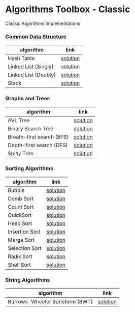 # Algorithms Toolbox - Classic 
  
Classic Algorithms Implementations


### Common Data Structure
| algorithm | link | 
|---|---|
| Hash Table | [solution](hash-table) |
| Linked List (Singly) | [solution](singly-linked-list) |
| Linked List (Doubly) | [solution](doubly-linked-list) |
| Stack | [solution](stack) |

### Graphs and Trees
| algorithm | link | 
|---|---|
| AVL Tree | [solution](avl-tree) |
| Binary Search Tree| [solution](bst) |
| Breath-first search (BFS) | [solution](bfs) |
| Depth-first search (DFS) | [solution](dfs) |
| Splay Tree | [solution](splay-tree) |

### Sorting Algorithms
| algorithm | link | 
|---|---|
| Bubble | [solution](bubble) |
| Comb Sort | [solution](comb-sort) |
| Count Sort | [solution](count-sort) |
| QuickSort | [solution](quicksort) |
| Heap Sort | [solution](heap-sort) |
| Insertion Sort | [solution](insertion-sort) |
| Merge Sort | [solution](merge-sort) |
| Selection Sort | [solution](selection-sort) |
| Radix Sort | [solution](radix-sort) |
| Shell Sort | [solution](shellsort) |

### String Algorithms
| algorithm | link | 
|---|---|
| Burrows-Wheeler transform (BWT) | [solution](bwt) |
